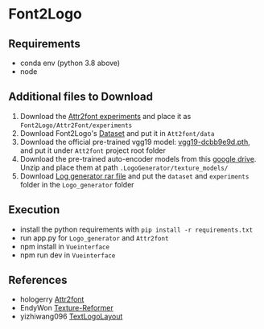 # Font2Logo
## Requirements
- conda env (python 3.8 above)
- node 
## Additional files to Download

1. Download the [Attr2font experiments](https://drive.google.com/drive/folders/1M5Y170gyySNu6zZmNNdqNJG0JF_D2UBJ?usp=sharing) and place it as `Font2Logo/Attr2Font/experiments`
2. Download Font2Logo's [Dataset](https://drive.google.com/file/d/1TTqAklfsAp6KOPxCVl2jktH8kN4lEmI_/view?usp=sharing) and put it in `Att2font/data`
4. Download the official pre-trained vgg19 model: [vgg19-dcbb9e9d.pth](https://download.pytorch.org/models/vgg19-dcbb9e9d.pth), and put it under `Att2font` project root folder
5. Download the pre-trained auto-encoder models from this [google drive](https://drive.google.com/file/d/13n_YJ6J8lIvF-liWFeJY35nXsZM-5vTZ/view?usp=sharing). Unzip and place them at path `.LogoGenerator/texture_models/`
6. Download [Log generator rar file](https://drive.google.com/file/d/1u79bqUv-yCoXHLFSe2vt_oRu5RS2-hxd/view?usp=sharing) and put the `dataset` and `experiments` folder in the `Logo_generator` folder

## Execution
- install the python requirements with `pip install -r requirements.txt`
- run app.py for `Logo_generator` and `Attr2font`
- npm install in `Vueinterface`
- npm run dev in `Vueinterface` 
## References
- hologerry [Attr2font](https://github.com/hologerry/Attr2Font)
- EndyWon [Texture-Reformer](https://github.com/EndyWon/Texture-Reformer)
- yizhiwang096 [TextLogoLayout](https://github.com/yizhiwang96/TextLogoLayout)
